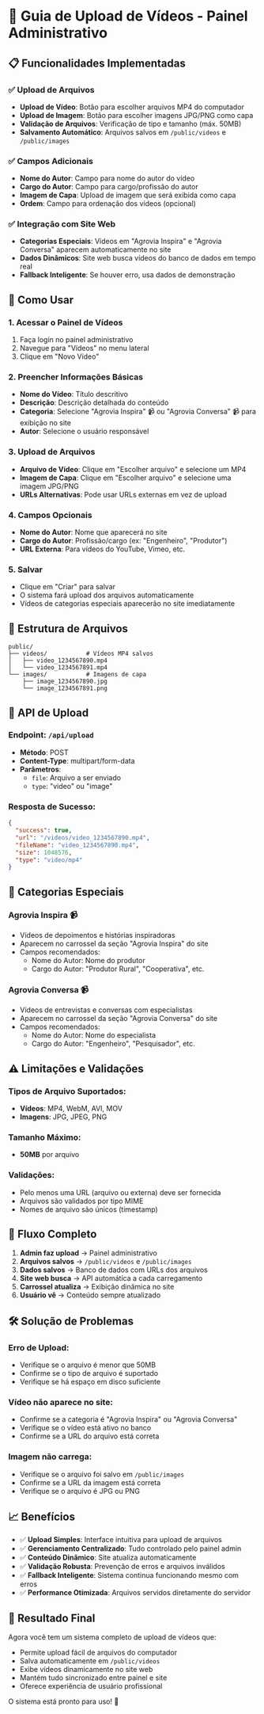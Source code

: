 # 🎥 Guia de Upload de Vídeos - Painel Administrativo

## 📋 Funcionalidades Implementadas

### ✅ **Upload de Arquivos**
- **Upload de Vídeo**: Botão para escolher arquivos MP4 do computador
- **Upload de Imagem**: Botão para escolher imagens JPG/PNG como capa
- **Validação de Arquivos**: Verificação de tipo e tamanho (máx. 50MB)
- **Salvamento Automático**: Arquivos salvos em `/public/videos` e `/public/images`

### ✅ **Campos Adicionais**
- **Nome do Autor**: Campo para nome do autor do vídeo
- **Cargo do Autor**: Campo para cargo/profissão do autor
- **Imagem de Capa**: Upload de imagem que será exibida como capa
- **Ordem**: Campo para ordenação dos vídeos (opcional)

### ✅ **Integração com Site Web**
- **Categorias Especiais**: Vídeos em "Agrovia Inspira" e "Agrovia Conversa" aparecem automaticamente no site
- **Dados Dinâmicos**: Site web busca vídeos do banco de dados em tempo real
- **Fallback Inteligente**: Se houver erro, usa dados de demonstração

## 🚀 Como Usar

### **1. Acessar o Painel de Vídeos**
1. Faça login no painel administrativo
2. Navegue para "Vídeos" no menu lateral
3. Clique em "Novo Vídeo"

### **2. Preencher Informações Básicas**
- **Nome do Vídeo**: Título descritivo
- **Descrição**: Descrição detalhada do conteúdo
- **Categoria**: Selecione "Agrovia Inspira" 📹 ou "Agrovia Conversa" 📹 para exibição no site
- **Autor**: Selecione o usuário responsável

### **3. Upload de Arquivos**
- **Arquivo de Vídeo**: Clique em "Escolher arquivo" e selecione um MP4
- **Imagem de Capa**: Clique em "Escolher arquivo" e selecione uma imagem JPG/PNG
- **URLs Alternativas**: Pode usar URLs externas em vez de upload

### **4. Campos Opcionais**
- **Nome do Autor**: Nome que aparecerá no site
- **Cargo do Autor**: Profissão/cargo (ex: "Engenheiro", "Produtor")
- **URL Externa**: Para vídeos do YouTube, Vimeo, etc.

### **5. Salvar**
- Clique em "Criar" para salvar
- O sistema fará upload dos arquivos automaticamente
- Vídeos de categorias especiais aparecerão no site imediatamente

## 📁 Estrutura de Arquivos

```
public/
├── videos/           # Vídeos MP4 salvos
│   ├── video_1234567890.mp4
│   └── video_1234567891.mp4
└── images/           # Imagens de capa
    ├── image_1234567890.jpg
    └── image_1234567891.png
```

## 🔧 API de Upload

### **Endpoint**: `/api/upload`
- **Método**: POST
- **Content-Type**: multipart/form-data
- **Parâmetros**:
  - `file`: Arquivo a ser enviado
  - `type`: "video" ou "image"

### **Resposta de Sucesso**:
```json
{
  "success": true,
  "url": "/videos/video_1234567890.mp4",
  "fileName": "video_1234567890.mp4",
  "size": 1048576,
  "type": "video/mp4"
}
```

## 🎯 Categorias Especiais

### **Agrovia Inspira** 📹
- Vídeos de depoimentos e histórias inspiradoras
- Aparecem no carrossel da seção "Agrovia Inspira" do site
- Campos recomendados:
  - Nome do Autor: Nome do produtor
  - Cargo do Autor: "Produtor Rural", "Cooperativa", etc.

### **Agrovia Conversa** 📹
- Vídeos de entrevistas e conversas com especialistas
- Aparecem no carrossel da seção "Agrovia Conversa" do site
- Campos recomendados:
  - Nome do Autor: Nome do especialista
  - Cargo do Autor: "Engenheiro", "Pesquisador", etc.

## ⚠️ Limitações e Validações

### **Tipos de Arquivo Suportados**:
- **Vídeos**: MP4, WebM, AVI, MOV
- **Imagens**: JPG, JPEG, PNG

### **Tamanho Máximo**:
- **50MB** por arquivo

### **Validações**:
- Pelo menos uma URL (arquivo ou externa) deve ser fornecida
- Arquivos são validados por tipo MIME
- Nomes de arquivo são únicos (timestamp)

## 🔄 Fluxo Completo

1. **Admin faz upload** → Painel administrativo
2. **Arquivos salvos** → `/public/videos` e `/public/images`
3. **Dados salvos** → Banco de dados com URLs dos arquivos
4. **Site web busca** → API automática a cada carregamento
5. **Carrossel atualiza** → Exibição dinâmica no site
6. **Usuário vê** → Conteúdo sempre atualizado

## 🛠️ Solução de Problemas

### **Erro de Upload**:
- Verifique se o arquivo é menor que 50MB
- Confirme se o tipo de arquivo é suportado
- Verifique se há espaço em disco suficiente

### **Vídeo não aparece no site**:
- Confirme se a categoria é "Agrovia Inspira" ou "Agrovia Conversa"
- Verifique se o vídeo está ativo no banco
- Confirme se a URL do arquivo está correta

### **Imagem não carrega**:
- Verifique se o arquivo foi salvo em `/public/images`
- Confirme se a URL da imagem está correta
- Verifique se o arquivo é JPG ou PNG

## 📈 Benefícios

- ✅ **Upload Simples**: Interface intuitiva para upload de arquivos
- ✅ **Gerenciamento Centralizado**: Tudo controlado pelo painel admin
- ✅ **Conteúdo Dinâmico**: Site atualiza automaticamente
- ✅ **Validação Robusta**: Prevenção de erros e arquivos inválidos
- ✅ **Fallback Inteligente**: Sistema continua funcionando mesmo com erros
- ✅ **Performance Otimizada**: Arquivos servidos diretamente do servidor

## 🎉 Resultado Final

Agora você tem um sistema completo de upload de vídeos que:
- Permite upload fácil de arquivos do computador
- Salva automaticamente em `/public/videos`
- Exibe vídeos dinamicamente no site web
- Mantém tudo sincronizado entre painel e site
- Oferece experiência de usuário profissional

O sistema está pronto para uso! 🚀
